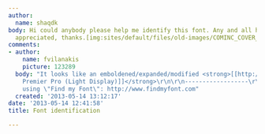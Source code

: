 ```yaml
---
author:
  name: shaqdk
body: Hi could anybody please help me identify this font. Any and all help is much
  appreciated, thanks.[img:sites/default/files/old-images/COMINC_COVER_004_3628.jpg]
comments:
- author:
    name: fvilanakis
    picture: 123289
  body: "It looks like an emboldened/expanded/modified <strong>[[http://www.findmyfont.com/index.php/fonts/font-preview?fset=Adobe&ffam=Garamond%20Premier%20Pro%20-%20Light%20Display&fid=79847342f4cb412deee85a6798aeedb3&fsize=60&text=PROPHECY&fit=1|Garamond
    Premier Pro (Light Display)]]</strong>\r\n\r\n------------------\r\nI found it
    using \"Find my Font\": http://www.findmyfont.com"
  created: '2013-05-14 13:12:17'
date: '2013-05-14 12:41:58'
title: Font identification

---
```

